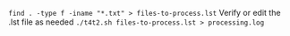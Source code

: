 ```find . -type f -iname "*.txt" > files-to-process.lst```
Verify or edit the .lst file as needed
```./t4t2.sh files-to-process.lst > processing.log```
